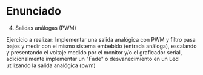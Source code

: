 # Enunciado

4. Salidas análogas (PWM)

Ejercicio a realizar: Implementar una salida analógica con PWM y filtro pasa bajos y medir con el mismo sistema embebido (entrada análoga), escalando y presentando el voltaje medido por el monitor y/o el graficador serial, adicionalmente implementar un "Fade" o desvanecimiento en un Led utilizando la salida analógica (pwm)